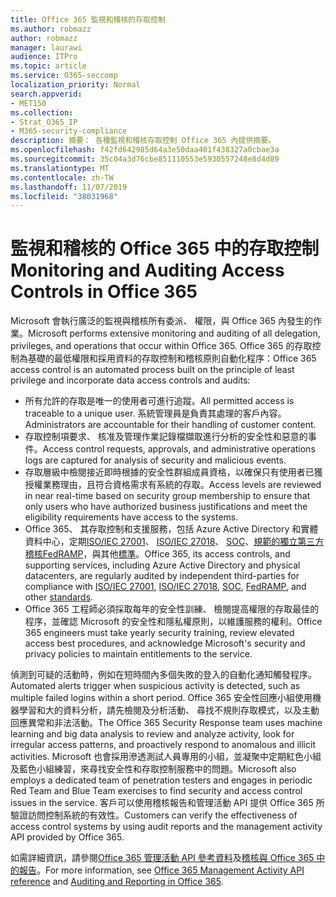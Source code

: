 ```yaml
---
title: Office 365 監視和稽核的存取控制
ms.author: robmazz
author: robmazz
manager: laurawi
audience: ITPro
ms.topic: article
ms.service: O365-seccomp
localization_priority: Normal
search.appverid:
- MET150
ms.collection:
- Strat_O365_IP
- M365-security-compliance
description: 摘要： 各種監視和稽核存取控制 Office 365 內提供摘要。
ms.openlocfilehash: f42fd642985d64a3e50daa401f438327a0cbae3a
ms.sourcegitcommit: 35c04a3d76cbe851110553e5930557248e8d4d89
ms.translationtype: MT
ms.contentlocale: zh-TW
ms.lasthandoff: 11/07/2019
ms.locfileid: "38031968"
---
```

# <a name="monitoring-and-auditing-access-controls-in-office-365"></a><span data-ttu-id="ba69b-103">監視和稽核的 Office 365 中的存取控制</span><span class="sxs-lookup"><span data-stu-id="ba69b-103">Monitoring and Auditing Access Controls in Office 365</span></span>

<span data-ttu-id="ba69b-104">Microsoft 會執行廣泛的監視與稽核所有委派、 權限，與 Office 365 內發生的作業。</span><span class="sxs-lookup"><span data-stu-id="ba69b-104">Microsoft performs extensive monitoring and auditing of all delegation, privileges, and operations that occur within Office 365.</span></span> <span data-ttu-id="ba69b-105">Office 365 的存取控制為基礎的最低權限和採用資料的存取控制和稽核原則自動化程序：</span><span class="sxs-lookup"><span data-stu-id="ba69b-105">Office 365 access control is an automated process built on the principle of least privilege and incorporate data access controls and audits:</span></span>

- <span data-ttu-id="ba69b-106">所有允許的存取是唯一的使用者可進行追蹤。</span><span class="sxs-lookup"><span data-stu-id="ba69b-106">All permitted access is traceable to a unique user.</span></span> <span data-ttu-id="ba69b-107">系統管理員是負責其處理的客戶內容。</span><span class="sxs-lookup"><span data-stu-id="ba69b-107">Administrators are accountable for their handling of customer content.</span></span>
- <span data-ttu-id="ba69b-108">存取控制項要求、 核准及管理作業記錄檔擷取進行分析的安全性和惡意的事件。</span><span class="sxs-lookup"><span data-stu-id="ba69b-108">Access control requests, approvals, and administrative operations logs are captured for analysis of security and malicious events.</span></span>
- <span data-ttu-id="ba69b-109">存取層級中檢閱接近即時根據的安全性群組成員資格，以確保只有使用者已獲授權業務理由，且符合資格需求有系統的存取。</span><span class="sxs-lookup"><span data-stu-id="ba69b-109">Access levels are reviewed in near real-time based on security group membership to ensure that only users who have authorized business justifications and meet the eligibility requirements have access to the systems.</span></span>
- <span data-ttu-id="ba69b-110">Office 365、 其存取控制和支援服務，包括 Azure Active Directory 和實體資料中心，定期[ISO/IEC 27001](https://www.microsoft.com/TrustCenter/Compliance/iso-iec-27001)、 [ISO/IEC 27018](https://www.microsoft.com/TrustCenter/Compliance/iso-iec-27018)、 [SOC](https://www.microsoft.com/TrustCenter/Compliance/SOC)、[規範的獨立第三方稽核FedRAMP](https://www.microsoft.com/TrustCenter/Compliance/FedRAMP)，與其他[標準](https://www.microsoft.com/TrustCenter/Compliance?service=Office#Icons)。</span><span class="sxs-lookup"><span data-stu-id="ba69b-110">Office 365, its access controls, and supporting services, including Azure Active Directory and physical datacenters, are regularly audited by independent third-parties for compliance with [ISO/IEC 27001](https://www.microsoft.com/TrustCenter/Compliance/iso-iec-27001), [ISO/IEC 27018](https://www.microsoft.com/TrustCenter/Compliance/iso-iec-27018), [SOC](https://www.microsoft.com/TrustCenter/Compliance/SOC), [FedRAMP](https://www.microsoft.com/TrustCenter/Compliance/FedRAMP), and other [standards](https://www.microsoft.com/TrustCenter/Compliance?service=Office#Icons).</span></span>
- <span data-ttu-id="ba69b-111">Office 365 工程師必須採取每年的安全性訓練、 檢閱提高權限的存取最佳的程序，並確認 Microsoft 的安全性和隱私權原則，以維護服務的權利。</span><span class="sxs-lookup"><span data-stu-id="ba69b-111">Office 365 engineers must take yearly security training, review elevated access best procedures, and acknowledge Microsoft's security and privacy policies to maintain entitlements to the service.</span></span>

<span data-ttu-id="ba69b-112">偵測到可疑的活動時，例如在短時間內多個失敗的登入的自動化通知觸發程序。</span><span class="sxs-lookup"><span data-stu-id="ba69b-112">Automated alerts trigger when suspicious activity is detected, such as multiple failed logins within a short period.</span></span> <span data-ttu-id="ba69b-113">Office 365 安全性回應小組使用機器學習和大的資料分析，請先檢閱及分析活動、 尋找不規則存取模式，以及主動回應異常和非法活動。</span><span class="sxs-lookup"><span data-stu-id="ba69b-113">The Office 365 Security Response team uses machine learning and big data analysis to review and analyze activity, look for irregular access patterns, and proactively respond to anomalous and illicit activities.</span></span> <span data-ttu-id="ba69b-114">Microsoft 也會採用滲透測試人員專用的小組，並凝聚中定期紅色小組及藍色小組練習，來尋找安全性和存取控制服務中的問題。</span><span class="sxs-lookup"><span data-stu-id="ba69b-114">Microsoft also employs a dedicated team of penetration testers and engages in periodic Red Team and Blue Team exercises to find security and access control issues in the service.</span></span> <span data-ttu-id="ba69b-115">客戶可以使用稽核報告和管理活動 API 提供 Office 365 所驗證訪問控制系統的有效性。</span><span class="sxs-lookup"><span data-stu-id="ba69b-115">Customers can verify the effectiveness of access control systems by using audit reports and the management activity API provided by Office 365.</span></span>

<span data-ttu-id="ba69b-116">如需詳細資訊，請參閱[Office 365 管理活動 API 參考資料](https://msdn.microsoft.com/library/office/mt227394.aspx)及[稽核與 Office 365 中的報告](office-365-auditing-and-reporting-overview.md)。</span><span class="sxs-lookup"><span data-stu-id="ba69b-116">For more information, see [Office 365 Management Activity API reference](https://msdn.microsoft.com/library/office/mt227394.aspx) and [Auditing and Reporting in Office 365](office-365-auditing-and-reporting-overview.md).</span></span>
